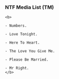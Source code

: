 ### NTF Media List (TM)
 ```
<b>  
 
 - Numbers.

 - Love Tonight.

 - Here To Heart.

 - The Love You Give Me.

 - Please Be Married.

 - Mr Right. 
</b> 

```
